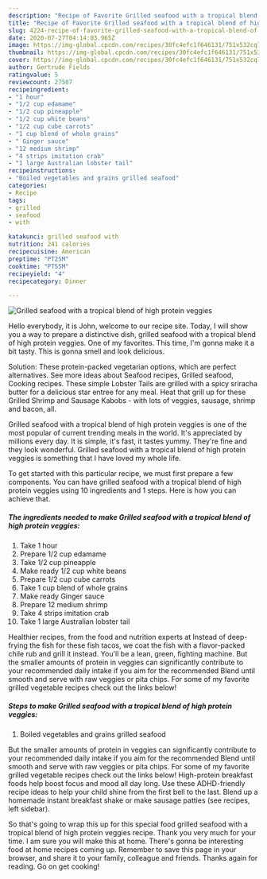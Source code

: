 ```yaml
---
description: "Recipe of Favorite Grilled seafood with a tropical blend of high protein veggies"
title: "Recipe of Favorite Grilled seafood with a tropical blend of high protein veggies"
slug: 4224-recipe-of-favorite-grilled-seafood-with-a-tropical-blend-of-high-protein-veggies
date: 2020-07-27T04:14:03.965Z
image: https://img-global.cpcdn.com/recipes/30fc4efc1f646131/751x532cq70/grilled-seafood-with-a-tropical-blend-of-high-protein-veggies-recipe-main-photo.jpg
thumbnail: https://img-global.cpcdn.com/recipes/30fc4efc1f646131/751x532cq70/grilled-seafood-with-a-tropical-blend-of-high-protein-veggies-recipe-main-photo.jpg
cover: https://img-global.cpcdn.com/recipes/30fc4efc1f646131/751x532cq70/grilled-seafood-with-a-tropical-blend-of-high-protein-veggies-recipe-main-photo.jpg
author: Gertrude Fields
ratingvalue: 5
reviewcount: 27507
recipeingredient:
- "1 hour"
- "1/2 cup edamame"
- "1/2 cup pineapple"
- "1/2 cup white beans"
- "1/2 cup cube carrots"
- "1 cup blend of whole grains"
- " Ginger sauce"
- "12 medium shrimp"
- "4 strips imitation crab"
- "1 large Australian lobster tail"
recipeinstructions:
- "Boiled vegetables and grains grilled seafood"
categories:
- Recipe
tags:
- grilled
- seafood
- with

katakunci: grilled seafood with 
nutrition: 241 calories
recipecuisine: American
preptime: "PT25M"
cooktime: "PT55M"
recipeyield: "4"
recipecategory: Dinner

---
```



![Grilled seafood with a tropical blend of high protein veggies](https://img-global.cpcdn.com/recipes/30fc4efc1f646131/751x532cq70/grilled-seafood-with-a-tropical-blend-of-high-protein-veggies-recipe-main-photo.jpg)

Hello everybody, it is John, welcome to our recipe site. Today, I will show you a way to prepare a distinctive dish, grilled seafood with a tropical blend of high protein veggies. One of my favorites. This time, I'm gonna make it a bit tasty. This is gonna smell and look delicious.

Solution: These protein-packed vegetarian options, which are perfect alternatives. See more ideas about Seafood recipes, Grilled seafood, Cooking recipes. These simple Lobster Tails are grilled with a spicy sriracha butter for a delicious star entree for any meal. Heat that grill up for these Grilled Shrimp and Sausage Kabobs - with lots of veggies, sausage, shrimp and bacon, all.

Grilled seafood with a tropical blend of high protein veggies is one of the most popular of current trending meals in the world. It's appreciated by millions every day. It is simple, it's fast, it tastes yummy. They're fine and they look wonderful. Grilled seafood with a tropical blend of high protein veggies is something that I have loved my whole life.


To get started with this particular recipe, we must first prepare a few components. You can have grilled seafood with a tropical blend of high protein veggies using 10 ingredients and 1 steps. Here is how you can achieve that.

<!--inarticleads1-->

##### The ingredients needed to make Grilled seafood with a tropical blend of high protein veggies:

1. Take 1 hour
1. Prepare 1/2 cup edamame
1. Take 1/2 cup pineapple
1. Make ready 1/2 cup white beans
1. Prepare 1/2 cup cube carrots
1. Take 1 cup blend of whole grains
1. Make ready  Ginger sauce
1. Prepare 12 medium shrimp
1. Take 4 strips imitation crab
1. Take 1 large Australian lobster tail


Healthier recipes, from the food and nutrition experts at Instead of deep-frying the fish for these fish tacos, we coat the fish with a flavor-packed chile rub and grill it instead. You&#39;ll be a lean, green, fighting machine. But the smaller amounts of protein in veggies can significantly contribute to your recommended daily intake if you aim for the recommended Blend until smooth and serve with raw veggies or pita chips. For some of my favorite grilled vegetable recipes check out the links below! 

<!--inarticleads2-->

##### Steps to make Grilled seafood with a tropical blend of high protein veggies:

1. Boiled vegetables and grains grilled seafood


But the smaller amounts of protein in veggies can significantly contribute to your recommended daily intake if you aim for the recommended Blend until smooth and serve with raw veggies or pita chips. For some of my favorite grilled vegetable recipes check out the links below! High-protein breakfast foods help boost focus and mood all day long. Use these ADHD-friendly recipe ideas to help your child shine from the first bell to the last. Blend up a homemade instant breakfast shake or make sausage patties (see recipes, left sidebar). 

So that's going to wrap this up for this special food grilled seafood with a tropical blend of high protein veggies recipe. Thank you very much for your time. I am sure you will make this at home. There's gonna be interesting food at home recipes coming up. Remember to save this page in your browser, and share it to your family, colleague and friends. Thanks again for reading. Go on get cooking!
